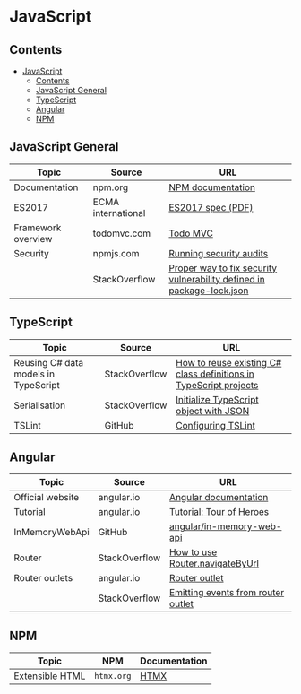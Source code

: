 # JavaScript

## Contents

- [JavaScript](#javascript)
  - [Contents](#contents)
  - [JavaScript General](#javascript-general)
  - [TypeScript](#typescript)
  - [Angular](#angular)
  - [NPM](#npm)

## JavaScript General

| Topic | Source | URL |
| --- | --- | --- |
| Documentation | npm.org | [NPM documentation](https://docs.npmjs.com/) |
| ES2017 | ECMA international | [ES2017 spec (PDF)](https://www.ecma-international.org/publications/files/ECMA-ST/Ecma-262.pdf) |
| Framework overview | todomvc.com |[Todo MVC](http://todomvc.com/) |
| Security | npmjs.com | [Running security audits](https://docs.npmjs.com/getting-started/running-a-security-audit) |
| | StackOverflow | [ Proper way to fix security vulnerability defined in package-lock.json](https://stackoverflow.com/questions/49582891/proper-way-to-fix-potential-security-vulnerability-in-a-dependency-defined-in-pa#answer-52121338) |

## TypeScript

| Topic | Source | URL |
| --- | --- | --- |
| Reusing C# data models in TypeScript | StackOverflow | [How to reuse existing C# class definitions in TypeScript projects](https://stackoverflow.com/questions/12957820/how-to-reuse-existing-c-sharp-class-definitions-in-typescript-projects) |
| Serialisation | StackOverflow | [Initialize TypeScript object with JSON](https://stackoverflow.com/questions/22885995/how-do-i-initialize-a-typescript-object-with-a-json-object/22886730#22886730) |
| TSLint | GitHub | [Configuring TSLint](https://palantir.github.io/tslint/usage/configuration/) |


## Angular

| Topic | Source | URL |
| --- | --- | --- |
| Official website | angular.io | [Angular documentation](https://angular.io/docs) |
| Tutorial | angular.io | [Tutorial: Tour of Heroes](https://angular.io/tutorial) |
| InMemoryWebApi | GitHub | [angular/in-memory-web-api](https://github.com/angular/in-memory-web-api/blob/master/README.md) |
| Router | StackOverflow | [How to use Router.navigateByUrl](https://stackoverflow.com/questions/45025334/how-to-use-router-navigatebyurl-and-router-navigate-in-angular?utm_medium=organic&utm_source=google_rich_qa&utm_campaign=google_rich_qa) |
| Router outlets | angular.io | [Router outlet](https://angular.io/api/router/RouterOutlet) |
| | StackOverflow | [Emitting events from router outlet](https://stackoverflow.com/questions/37662456/angular-2-output-from-router-outlet?utm_medium=organic&utm_source=google_rich_qa&utm_campaign=google_rich_qa#answer-41989983) |

## NPM

| Topic | NPM | Documentation |
| --- | --- | --- |
| Extensible HTML | `htmx.org` | [HTMX](https://htmx.org/docs/#introduction) |